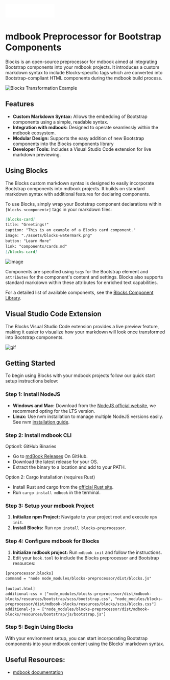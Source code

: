 ![Blocks Logo](src/assets/blocks-logo.png)

# mdbook Preprocessor for Bootstrap Components

Blocks is an open-source preprocessor for mdbook aimed at integrating Bootstrap components into your mdbook projects. It introduces a custom markdown syntax to include Blocks-specific tags which are converted into Bootstrap-compliant HTML components during the mdbook build process.

![Blocks Transformation Example](https://github.com/SlipperyBrick/Blocks/assets/36016443/667e7f71-fee1-4c85-b83a-afa3b8426469)

## Features

- **Custom Markdown Syntax:** Allows the embedding of Bootstrap components using a simple, readable syntax.
- **Integration with mdbook:** Designed to operate seamlessly within the mdbook ecosystem.
- **Modular Design:** Supports the easy addition of new Bootstrap components into the Blocks components library
- **Developer Tools:** Includes a Visual Studio Code extension for live markdown previewing.

## Using Blocks

The Blocks custom markdown syntax is designed to easily incorporate Bootstrap components into mdbook projects. It builds on standard markdown syntax with additional features for declaring components.

To use Blocks, simply wrap your Bootstrap component declarations within `[blocks-<component>]` tags in your markdown files:

```markdown
[blocks-card]
title: "Greetings!"
caption: "This is an example of a Blocks card component."
image: "./assets/blocks-watermark.png"
button: "Learn More"
link: "components/cards.md"
[/blocks-card]
```

![image](https://github.com/SlipperyBrick/Blocks/assets/36016443/060cb347-800d-405f-852a-dc61bf334bde)

Components are specified using `tags` for the Bootstrap element and `attributes` for the component's content and settings. Blocks also supports standard markdown within these attributes for enriched text capabilities.

For a detailed list of available components, see the [Blocks Component Library]().

## Visual Studio Code Extension

The Blocks Visual Studio Code extension provides a live preview feature, making it easier to visualize how your markdown will look once transformed into Bootstrap components.

![gif](https://xbackbone.davidrjames.co.uk/vAbO4/jAdELoSo68.gif/raw)

## Getting Started

To begin using Blocks with your mdbook projects follow our quick start setup instructions below:

### Step 1: Install NodeJS

- **Windows and Mac:** Download from the [NodeJS official website](https://nodejs.org/en), we recommend opting for the LTS version.
- **Linux:** Use nvm installation to manage multiple NodeJS versions easily. See nvm [installation guide](https://www.linode.com/docs/guides/how-to-install-use-node-version-manager-nvm/).

### Step 2: Install mdbook CLI

Option1: GitHub Binaries

- Go to [mdBook Releases](https://github.com/rust-lang/mdBook/releases) On GitHub.
- Download the latest release for your OS.
- Extract the binary to a location and add to your PATH.

Option 2: Cargo Installation (requires Rust)

- Install Rust and cargo from the [official Rust site](https://www.rust-lang.org/).
- Run `cargo install mdbook` in the terminal.

### Step 3: Setup your mdbook Project

1. **Initialize npm Project:** Navigate to your project root and execute `npm init`.
2. **Install Blocks:** Run `npm install blocks-preprocessor`.

### Step 4: Configure mdbook for Blocks

1. **Initialize mdbook project:** Run `mdbook init` and follow the instructions.
2. Edit your `book.toml` to include the Blocks preprocessor and Bootstrap resources:

```
[preprocessor.blocks]
command = "node node_modules/blocks-preprocessor/dist/blocks.js"

[output.html]
additional-css = ["node_modules/blocks-preprocessor/dist/mdbook-blocks/resources/bootstrap/scss/bootstrap.css", "node_modules/blocks-preprocessor/dist/mdbook-blocks/resources/blocks/scss/blocks.css"]
additional-js = ["node_modules/blocks-preprocessor/dist/mdbook-blocks/resources/bootstrap/js/bootstrap.js"]
```

### Step 5: Begin Using Blocks

With your environment setup, you can start incorporating Bootstrap components into your mdbook content using the Blocks' markdown syntax.

## Useful Resources:

- [mdbook documentation](https://rust-lang.github.io/mdBook/index.html)

